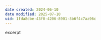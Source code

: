 ```yaml
---
date created: 2024-06-10
date modified: 2025-07-10
uid: 1fda8dbe-43f0-4206-8901-8b6f4c7aa96c
---
```


excerpt

<!-- more -->
